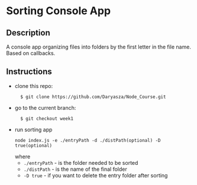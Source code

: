 # Sorting Console App

## Description
A console app organizing files into folders by the first letter in the file name. Based on callbacks. 

## Instructions
* clone this repo: 
  ``` 
    $ git clone https://github.com/Daryasza/Node_Course.git 
* go to the current branch: 
  ```
    $ git checkout week1
* run sorting app 
  ```
  node index.js -e ./entryPath -d ./distPath(optional) -D true(optional)
  ```
    where 
   - `./entryPath` - is the folder needed to be sorted
   - `./distPath` - is the name of the final folder 
   -  `-D true` - if you want to delete the entry folder after sorting
  
